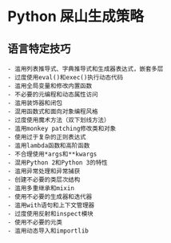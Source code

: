 # Python 屎山生成策略

## 语言特定技巧
    - 滥用列表推导式、字典推导式和生成器表达式，嵌套多层
    - 过度使用eval()和exec()执行动态代码
    - 滥用全局变量和修改内置函数
    - 不必要的元编程和动态属性访问
    - 滥用装饰器和闭包
    - 混用函数式和面向对象编程风格
    - 过度使用魔术方法（双下划线方法）
    - 滥用monkey patching修改类和对象
    - 使用过于复杂的正则表达式
    - 滥用lambda函数和高阶函数
    - 不合理使用*args和**kwargs
    - 混用Python 2和Python 3的特性
    - 滥用异常处理和异常捕获
    - 创建不必要的类层次结构
    - 滥用多重继承和mixin
    - 使用不必要的生成器和迭代器
    - 滥用with语句和上下文管理器
    - 过度使用反射和inspect模块
    - 使用不必要的元类
    - 滥用动态导入和importlib 